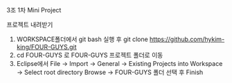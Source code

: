 3조 1차 Mini Project

프로젝트 내려받기
1. WORKSPACE폴더에서 git bash 실행 후 git clone https://github.com/hykim-king/FOUR-GUYS.git
2. cd FOUR-GUYS 로 FOUR-GUYS 프로젝트 폴더로 이동
3. Eclipse에서 File -> Import -> General -> Existing Projects into Workspace -> Select root directory Browse -> FOUR-GUYS 폴더 선택 후 Finish
